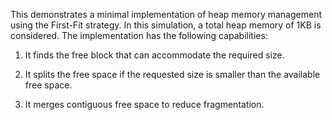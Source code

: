 
This demonstrates a minimal implementation of heap memory management using the First-Fit strategy. In this simulation, a total heap memory of 1KB is considered. The implementation has the following capabilities:



1. It finds the free block that can accommodate the required size.

2. It splits the free space if the requested size is smaller than the available free space.

3. It merges contiguous free space to reduce fragmentation.

